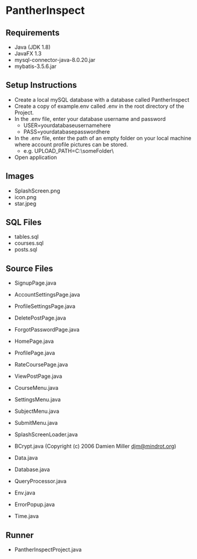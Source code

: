 # PantherInspect

## Requirements
* Java (JDK 1.8)
* JavaFX 1.3
* mysql-connector-java-8.0.20.jar
* mybatis-3.5.6.jar

## Setup Instructions
* Create a local mySQL database with a database called PantherInspect
* Create a copy of example.env called .env in the root directory of the Project.
* In the .env file, enter your database username and password
    * USER=yourdatabaseusernamehere
    * PASS=yourdatabasepasswordhere
* In the .env file, enter the path of an empty folder on your local machine where account profile pictures can be stored.
    * e.g. UPLOAD_PATH=C:\someFolder\
* Open application

## Images
* SplashScreen.png
* icon.png
* star.jpeg

## SQL Files
* tables.sql
* courses.sql
* posts.sql

## Source Files
* SignupPage.java
* AccountSettingsPage.java
* ProfileSettingsPage.java
* DeletePostPage.java
* ForgotPasswordPage.java
* HomePage.java
* ProfilePage.java
* RateCoursePage.java
* ViewPostPage.java

* CourseMenu.java
* SettingsMenu.java
* SubjectMenu.java
* SubmitMenu.java

* SplashScreenLoader.java

* BCrypt.java (Copyright (c) 2006 Damien Miller <djm@mindrot.org>)
* Data.java
* Database.java
* QueryProcessor.java
* Env.java
* ErrorPopup.java
* Time.java

## Runner
* PantherInspectProject.java
